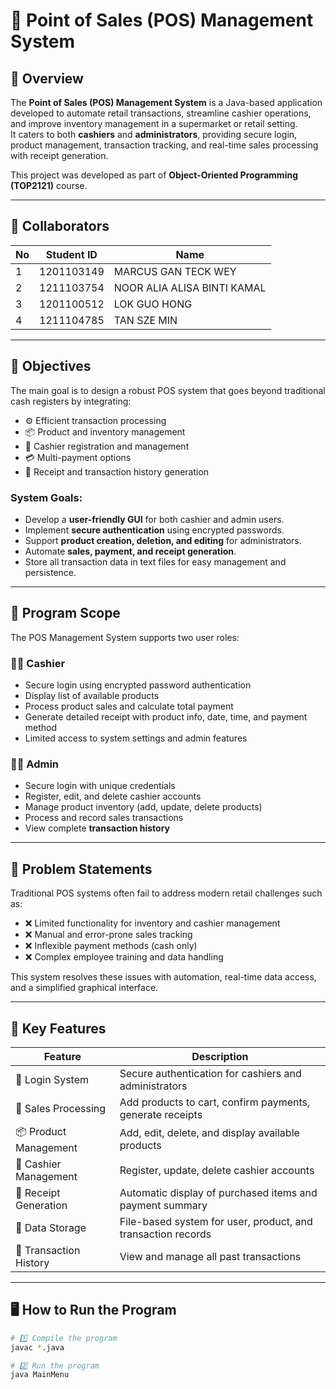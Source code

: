 # 🧾 Point of Sales (POS) Management System

## 📘 Overview
The **Point of Sales (POS) Management System** is a Java-based application developed to automate retail transactions, streamline cashier operations, and improve inventory management in a supermarket or retail setting.  
It caters to both **cashiers** and **administrators**, providing secure login, product management, transaction tracking, and real-time sales processing with receipt generation.

This project was developed as part of **Object-Oriented Programming (TOP2121)** course.

---

## 👥 Collaborators
| No | Student ID | Name 
|----|------|-------------
| 1 | 1201103149 | MARCUS GAN TECK WEY 
| 2 | 1211103754 | NOOR ALIA ALISA BINTI KAMAL
| 3 | 1201100512 | LOK GUO HONG
| 4 | 1211104785 | TAN SZE MIN

---

## 🎯 Objectives
The main goal is to design a robust POS system that goes beyond traditional cash registers by integrating:
- ⚙️ Efficient transaction processing  
- 📦 Product and inventory management  
- 👥 Cashier registration and management  
- 💳 Multi-payment options  
- 🧾 Receipt and transaction history generation  

### System Goals:
- Develop a **user-friendly GUI** for both cashier and admin users.
- Implement **secure authentication** using encrypted passwords.
- Support **product creation, deletion, and editing** for administrators.
- Automate **sales, payment, and receipt generation**.
- Store all transaction data in text files for easy management and persistence.

---

## 🧩 Program Scope
The POS Management System supports two user roles:

### 👩‍💼 Cashier
- Secure login using encrypted password authentication  
- Display list of available products  
- Process product sales and calculate total payment  
- Generate detailed receipt with product info, date, time, and payment method  
- Limited access to system settings and admin features  

### 🧑‍💼 Admin
- Secure login with unique credentials  
- Register, edit, and delete cashier accounts  
- Manage product inventory (add, update, delete products)  
- Process and record sales transactions  
- View complete **transaction history**  

---

## 🧠 Problem Statements
Traditional POS systems often fail to address modern retail challenges such as:
- ❌ Limited functionality for inventory and cashier management  
- ❌ Manual and error-prone sales tracking  
- ❌ Inflexible payment methods (cash only)  
- ❌ Complex employee training and data handling  

This system resolves these issues with automation, real-time data access, and a simplified graphical interface.

---

## 🧰 Key Features
| Feature | Description |
|----------|-------------|
| 🔑 Login System | Secure authentication for cashiers and administrators |
| 🛒 Sales Processing | Add products to cart, confirm payments, generate receipts |
| 📦 Product Management | Add, edit, delete, and display available products |
| 👥 Cashier Management | Register, update, delete cashier accounts |
| 🧾 Receipt Generation | Automatic display of purchased items and payment summary |
| 💾 Data Storage | File-based system for user, product, and transaction records |
| 🧮 Transaction History | View and manage all past transactions |

---

## 🖥️ How to Run the Program
```bash
# 1️⃣ Compile the program
javac *.java

# 2️⃣ Run the program
java MainMenu

